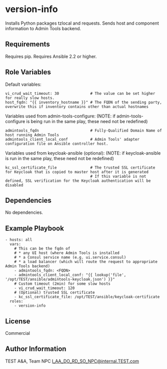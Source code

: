 version-info
============

Installs Python packages tzlocal and requests. Sends host and component information to Admin Tools backend.

Requirements
------------

Requires pip. Requires Ansible 2.2 or higher.

Role Variables
--------------

Default variables:

    vi_crud_wait_timeout: 30              # The value can be set higher for really slow hosts.
    host_fqdn: "{{ inventory_hostname }}" # The FQDN of the sending party, overwrite this if inventory contains other than actual hostnames

Variables used from admin-tools-configure:
(NOTE: if admin-tools-configure is being run in the same play, these need not be redefined)

    admintools_fqdn                       # Fully-Qualified Domain Name of host running Admin Tools
    admintools_client_local_conf          # Admin Tools' adapter configuration file on Ansible controller host.
    
Variables used from keycloak-ansible (optional):
(NOTE: if keycloak-ansible is run in the same play, these need not be redefined)

    kc_ssl_certificate_file               # The trusted SSL certificate for Keycloak that is copied to master host after it is generated
                                          # If this variable is not defined, SSL verification for the Keycloak authentication will be disabled
    
Dependencies
------------

No dependencies.

Example Playbook
----------------

    - hosts: all
      vars:
        # This can be the fqdn of 
        # * any UI host (where Admin Tools is installed
        # * a Consul service name (e.g. ui.service.consul)
        # * a load balancer (which will route the request to appropriate Admin Tools backend)
        - admintools_fqdn: <FQDN>
        - admintools_client_local_conf: "{{ lookup('file', '/opt/TEST/ansible/admintools-keycloak.json') }}"
        # Custom timeout (2min) for some slow hosts
        - vi_crud_wait_timeout: 120
        # (Optional) trusted SSL certificate
        - kc_ssl_certificate_file: /opt/TEST/ansible/keycloak-certificate
      roles:
        - version-info

License
-------

Commercial

Author Information
------------------

TEST A&A, Team NPC <I_AA_DO_RD_SO_NPC@internal.TEST.com>
